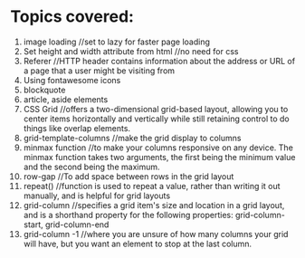 # Topics covered:

1. image loading //set to lazy for faster page loading
2. Set height and width attribute from html //no need for css
3. Referer //HTTP header contains information about the address or URL of a page that a user might be visiting from
4. Using fontawesome icons
5. blockquote
6. article, aside elements
7. CSS Grid //offers a two-dimensional grid-based layout, allowing you to center items horizontally and vertically while still retaining control to do things like overlap elements.
8. grid-template-columns //make the grid display to columns
9. minmax function //to make your columns responsive on any device. The minmax function takes two arguments, the first being the minimum value and the second being the maximum.
10. row-gap //To add space between rows in the grid layout
11. repeat() //function is used to repeat a value, rather than writing it out manually, and is helpful for grid layouts
12. grid-column //specifies a grid item's size and location in a grid layout, and is a shorthand property for the following properties:
    grid-column-start, grid-column-end
13. grid-column -1 //where you are unsure of how many columns your grid will have, but you want an element to stop at the last column.
